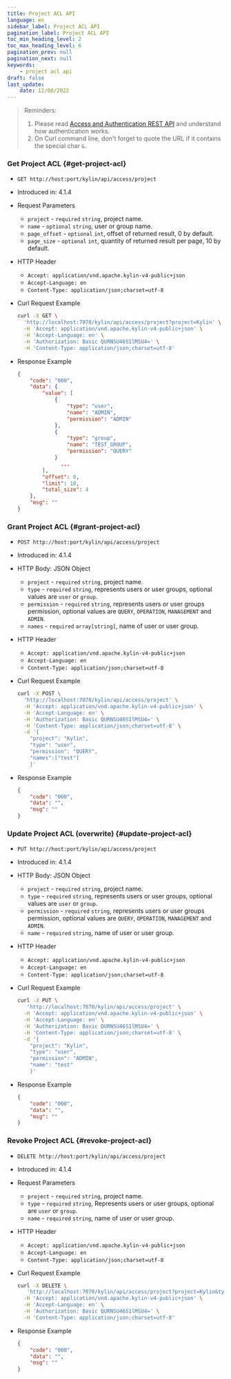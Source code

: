 ```yaml
---
title: Project ACL API
language: en
sidebar_label: Project ACL API
pagination_label: Project ACL API
toc_min_heading_level: 2
toc_max_heading_level: 6
pagination_prev: null
pagination_next: null
keywords:
    - project acl api
draft: false
last_update:
    date: 12/08/2022
---
```


> Reminders:
>
> 1. Please read [Access and Authentication REST API](../authentication.md) and understand how authentication works.
> 2. On Curl command line, don't forget to quote the URL if it contains the special char `&`.


###  Get Project ACL {#get-project-acl}

- `GET http://host:port/kylin/api/access/project`

- Introduced in: 4.1.4

- Request Parameters

  - `project` - `required` `string`, project name.
  - `name` - `optional` `string`, user or group name.
  - `page_offset` - `optional` `int`, offset of returned result, 0 by default.
  - `page_size` - `optional` `int`, quantity of returned result per page, 10 by default.

- HTTP Header

  - `Accept: application/vnd.apache.kylin-v4-public+json`
  - `Accept-Language: en`
  - `Content-Type: application/json;charset=utf-8`

- Curl Request Example

  ```sh
  curl -X GET \
    'http://localhost:7070/kylin/api/access/project?project=Kylin' \
    -H 'Accept: application/vnd.apache.kylin-v4-public+json' \
    -H 'Accept-Language: en' \
    -H 'Authorization: Basic QURNSU46S1lMSU4=' \
    -H 'Content-Type: application/json;charset=utf-8'
  ```

- Response Example

  ```json
  {
      "code": "000",
      "data": {
          "value": [
              {
                  "type": "user",
                  "name": "ADMIN",
                  "permission": "ADMIN"
              },
              {
                  "type": "group",
                  "name": "TEST_GROUP",
                  "permission": "QUERY"
              }
            	...
          ],
          "offset": 0,
          "limit": 10,
          "total_size": 4
      },
      "msg": ""
  }
  ```



###  Grant Project ACL {#grant-project-acl}

- `POST http://host:port/kylin/api/access/project`

- Introduced in: 4.1.4

- HTTP Body: JSON Object

  - `project` - `required` `string`, project name.
  - `type` - `required` `string`,  represents users or user groups, optional values are `user` or `group`.
  - `permission` - `required` `string`,  represents users or user groups permission, optional values are `QUERY`, `OPERATION`,  `MANAGEMENT` and  `ADMIN`.
  - `names` - `required` `array[string]`, name of user or user group.

- HTTP Header

  - `Accept: application/vnd.apache.kylin-v4-public+json`
  - `Accept-Language: en`
  - `Content-Type: application/json;charset=utf-8`

- Curl Request Example

  ```sh
  curl -X POST \
    'http://localhost:7070/kylin/api/access/project' \
    -H 'Accept: application/vnd.apache.kylin-v4-public+json' \
    -H 'Accept-Language: en' \
    -H 'Authorization: Basic QURNSU46S1lMSU4=' \
    -H 'Content-Type: application/json;charset=utf-8' \
    -d '{
      "project": "Kylin",
      "type": "user",
      "permission": "QUERY",
      "names":["test"]
      }'
  ```

- Response Example

  ```json
  {
      "code": "000",
      "data": "",
      "msg": ""
  }
  ```



###  Update Project ACL (overwrite) {#update-project-acl}

- `PUT http://host:port/kylin/api/access/project`

- Introduced in: 4.1.4

- HTTP Body: JSON Object
  - `project` - `required` `string`, project name.
  - `type` - `required` `string`, represents users or user groups, optional values are `user` or `group`.
  - `permission` - `required` `string`, represents users or user groups permission, optional values are `QUERY`, `OPERATION`,  `MANAGEMENT` and  `ADMIN`.
  - `name` - `required` `string`, name of user or user group.

- HTTP Header

  - `Accept: application/vnd.apache.kylin-v4-public+json`
  - `Accept-Language: en`
  - `Content-Type: application/json;charset=utf-8`

- Curl Request Example

  ```sh
  curl -X PUT \
     'http://localhost:7070/kylin/api/access/project' \
    -H 'Accept: application/vnd.apache.kylin-v4-public+json' \
    -H 'Accept-Language: en' \
    -H 'Authorization: Basic QURNSU46S1lMSU4=' \
    -H 'Content-Type: application/json;charset=utf-8' \
    -d '{
      "project": "Kylin",
      "type": "user",
      "permission": "ADMIN",
      "name": "test"
      }'
  ```

- Response Example

  ```json
  {
      "code": "000",
      "data": "",
      "msg": ""
  }
  ```



###  Revoke Project ACL {#revoke-project-acl}

- `DELETE http://host:port/kylin/api/access/project`

- Introduced in: 4.1.4

- Request Parameters

  - `project` - `required` `string`, project name. 
  - `type` - `required` `string`,  Represents users or user groups, optional are `user` or `group`.
  - `name` - `required` `string`, name of user or user group.

- HTTP Header

  - `Accept: application/vnd.apache.kylin-v4-public+json`
  - `Accept-Language: en`
  - `Content-Type: application/json;charset=utf-8`

- Curl Request Example

  ```sh
  curl -X DELETE \
     'http://localhost:7070/kylin/api/access/project?project=Kylin&type=user&name=test' \
    -H 'Accept: application/vnd.apache.kylin-v4-public+json' \
    -H 'Accept-Language: en' \
    -H 'Authorization: Basic QURNSU46S1lMSU4=' \
    -H 'Content-Type: application/json;charset=utf-8'
  ```

- Response Example

  ```json
  {
      "code": "000",
      "data": "",
      "msg": ""
  }
  ```



